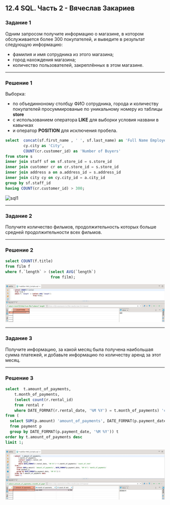 ## 12.4 SQL. Часть 2 - Вячеслав Закариев

### Задание 1

Одним запросом получите информацию о магазине, в котором обслуживается более 300 покупателей, и выведите в результат следующую информацию: 
- фамилия и имя сотрудника из этого магазина;
- город нахождения магазина;
- количество пользователей, закреплённых в этом магазине.

---

### Решение 1

Выборка:
- по объединноному столбцу ФИО сотрудника, города и количеству покупателей просуммированые по уникальному номеру из таблицы **store**
- с использованием оператора **LIKE** для выборки условия названи в кавычках
- и оператор **POSITION** для исключения пробела.

```sql
select	concat(sf.first_name , ' ', sf.last_name) as 'Full Name Employee',
		cy.city as 'City',
		COUNT(cr.customer_id) as 'Number of Buyers'		
from store s
inner join staff sf on sf.store_id = s.store_id 
inner join customer cr on cr.store_id = s.store_id
inner join address a on a.address_id = s.address_id 
inner join city cy on cy.city_id = a.city_id 
group by sf.staff_id
having COUNT(cr.customer_id) > 300;
```

![sql1]()
 
---

### Задание 2

Получите количество фильмов, продолжительность которых больше средней продолжительности всех фильмов.

---

### Решение 2

```sql
select COUNT(f.title)
from film f  
where f.`length` > (select AVG(`length`) 
                    from film);
```
![sql2](https://github.com/SlavaZakariev/netology/blob/97221f6c8c48a9d7231312a08112392c2a73a37f/db/12.4_SQL_part2/resources/sql_2.2.jpg)

---

### Задание 3

Получите информацию, за какой месяц была получена наибольшая сумма платежей, и добавьте информацию по количеству аренд за этот месяц.

---

### Решение 3

```sql
select	t.amount_of_payments,
	t.month_of_payments,
	(select count(r.rental_id)
	from rental r
	where DATE_FORMAT(r.rental_date, '%M %Y') = t.month_of_payments) 'count_of_rent'
from (
  select SUM(p.amount) 'amount_of_payments', DATE_FORMAT(p.payment_date, '%M %Y') 'month_of_payments' 
  from payment p 
  group by DATE_FORMAT(p.payment_date, '%M %Y')) t
order by t.amount_of_payments desc  
limit 1;
```
![sql3](https://github.com/SlavaZakariev/netology/blob/97221f6c8c48a9d7231312a08112392c2a73a37f/db/12.4_SQL_part2/resources/sql_2.3.jpg)

